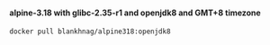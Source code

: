 #### alpine-3.18 with glibc-2.35-r1 and openjdk8 and GMT+8 timezone

```shell script
docker pull blankhnag/alpine318:openjdk8
```